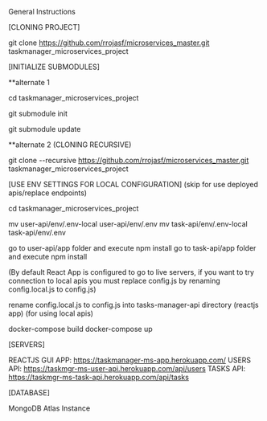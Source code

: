 General Instructions

[CLONING PROJECT]

git clone https://github.com/rrojasf/microservices_master.git taskmanager_microservices_project

[INITIALIZE SUBMODULES]

**alternate 1

cd taskmanager_microservices_project

git submodule init

git submodule update

**alternate 2 (CLONING RECURSIVE)

git clone --recursive https://github.com/rrojasf/microservices_master.git taskmanager_microservices_project

[USE ENV SETTINGS FOR LOCAL CONFIGURATION]
(skip for use deployed apis/replace endpoints)

cd taskmanager_microservices_project

mv user-api/env/.env-local user-api/env/.env
mv task-api/env/.env-local task-api/env/.env

go to user-api/app folder and execute npm install
go to task-api/app folder and execute npm install

(By default React App is configured to go to live servers, if you want to try connection to local apis you must replace config.js by renaming config.local.js to config.js)

rename config.local.js  to config.js into tasks-manager-api directory (reactjs app) (for using local apis)

docker-compose build
docker-compose up

[SERVERS]

REACTJS GUI APP: https://taskmanager-ms-app.herokuapp.com/
USERS API: https://taskmgr-ms-user-api.herokuapp.com/api/users
TASKS API: https://taskmgr-ms-task-api.herokuapp.com/api/tasks

[DATABASE]

MongoDB Atlas Instance
